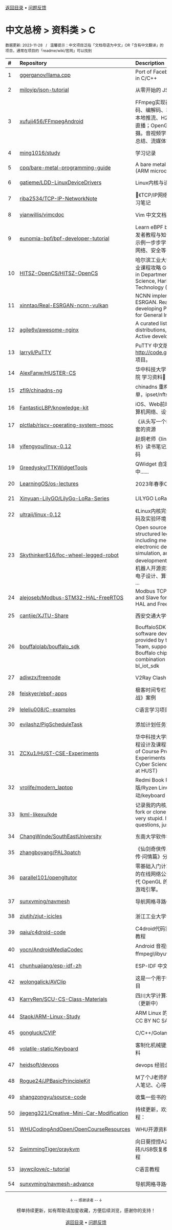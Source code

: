 <a href="https://github.com/GrowingGit/GitHub-Chinese-Top-Charts#github中文排行榜">返回目录</a> • <a href="/content/docs/feedback.md">问题反馈</a>

# 中文总榜 > 资料类 > C
<sub>数据更新: 2023-11-28&nbsp;&nbsp;&nbsp;/&nbsp;&nbsp;&nbsp;温馨提示：中文项目泛指「文档母语为中文」OR「含有中文翻译」的项目，通常在项目的「readme/wiki/官网」可以找到</sub>

|#|Repository|Description|Stars|Updated|
|:-|:-|:-|:-|:-|
|1|[ggerganov/llama.cpp](https://github.com/ggerganov/llama.cpp)|Port of Facebook's LLaMA model in C/C++|44958|2023-11-27|
|2|[miloyip/json-tutorial](https://github.com/miloyip/json-tutorial)|从零开始的 JSON 库教程|7322|2023-11-13|
|3|[xufuji456/FFmpegAndroid](https://github.com/xufuji456/FFmpegAndroid)|FFmpeg实现视频裁剪、水印、转码、编解码、转Gif动图；FFmpeg本地推流、H264与RTMP实时推流直播；OpenGL滤镜特效，视频拍摄。音视频学习路线，音视频知识总结、流媒体协议|4476|2023-11-23|
|4|[ming1016/study](https://github.com/ming1016/study)|学习记录|3845|2023-07-19|
|5|[cpq/bare-metal-programming-guide](https://github.com/cpq/bare-metal-programming-guide)|A bare metal programming guide (ARM microcontrollers)|2106|2023-08-19|
|6|[gatieme/LDD-LinuxDeviceDrivers](https://github.com/gatieme/LDD-LinuxDeviceDrivers)|Linux内核与设备驱动程序学习笔记|2085|2023-11-19|
|7|[riba2534/TCP-IP-NetworkNote](https://github.com/riba2534/TCP-IP-NetworkNote)|📘《TCP/IP网络编程》(韩-尹圣雨)学习笔记|1859|2023-08-04|
|8|[yianwillis/vimcdoc](https://github.com/yianwillis/vimcdoc)|Vim 中文文档计划|1779|2023-10-13|
|9|[eunomia-bpf/bpf-developer-tutorial](https://github.com/eunomia-bpf/bpf-developer-tutorial)|Learn eBPF by examples   eBPF 开发者教程与知识库：通过小工具和示例一步步学习 eBPF，包含性能、网络、安全等多种应用场景|1295|2023-11-27|
|10|[HITSZ-OpenCS/HITSZ-OpenCS](https://github.com/HITSZ-OpenCS/HITSZ-OpenCS)|哈尔滨工业大学（深圳）计算机专业课程攻略   Guidance for courses in Department of Computer Science, Harbin Institute of Technology (Shenzhen)|1216|2023-11-25|
|11|[xinntao/Real-ESRGAN-ncnn-vulkan](https://github.com/xinntao/Real-ESRGAN-ncnn-vulkan)|NCNN implementation of Real-ESRGAN. Real-ESRGAN aims at developing Practical Algorithms for General Image Restoration.|1111|2023-11-21|
|12|[agile6v/awesome-nginx](https://github.com/agile6v/awesome-nginx)|A curated list of awesome Nginx distributions, 3rd party modules, Active developers, etc. :octocat:  |1043|2023-09-21|
|13|[larryli/PuTTY](https://github.com/larryli/PuTTY)|PuTTY 中文版，原 http://code.google.com/p/puttycn 项目。|911|2023-11-03|
|14|[AlexFanw/HUSTER-CS](https://github.com/AlexFanw/HUSTER-CS)|华中科技大学 计算机科学与技术学院 学习资料💯 以及 实验资料💾|877|2023-10-10|
|15|[zfl9/chinadns-ng](https://github.com/zfl9/chinadns-ng)|chinadns 重构增强版，支持黑白名单，ipset/nftset|839|2023-11-25|
|16|[FantasticLBP/knowledge-kit](https://github.com/FantasticLBP/knowledge-kit)|iOS、Web前端、后端、数据库、计算机网络、设计模式经验总结|815|2023-11-02|
|17|[plctlab/riscv-operating-system-mooc](https://github.com/plctlab/riscv-operating-system-mooc)|《从头写一个RISC-V OS》课程配套的资源|624|2023-06-18|
|18|[yifengyou/linux-0.12](https://github.com/yifengyou/linux-0.12)|赵炯老师《linux-0.12 内核完全剖析》读书笔记及linux-0.12注释源码|527|2023-07-04|
|19|[Greedysky/TTKWidgetTools](https://github.com/Greedysky/TTKWidgetTools)|QWidget 自定义控件集合  持续更新中......|512|2023-11-25|
|20|[LearningOS/os-lectures](https://github.com/LearningOS/os-lectures)|2023年春季OS课程Slides|511|2023-11-22|
|21|[Xinyuan-LilyGO/LilyGo-LoRa-Series](https://github.com/Xinyuan-LilyGO/LilyGo-LoRa-Series)|LILYGO LoRa Series examples|466|2023-11-27|
|22|[ultraji/linux-0.12](https://github.com/ultraji/linux-0.12)|《Linux内核完全剖析》linux0.12源码及实验环境|418|2023-10-29|
|23|[Skythinker616/foc-wheel-legged-robot](https://github.com/Skythinker616/foc-wheel-legged-robot)|Open source materials for a novel structured legged robot, including mechanical design, electronic design, algorithm simulation, and software development.       一个新型结构的轮腿机器人开源资料，包含机械设计、电子设计、算法仿真、软件开发等 ...|401|2023-11-23|
|24|[alejoseb/Modbus-STM32-HAL-FreeRTOS](https://github.com/alejoseb/Modbus-STM32-HAL-FreeRTOS)|Modbus TCP and  RTU,  Master and Slave for STM32 using Cube HAL and FreeRTOS|380|2023-11-14|
|25|[cantjie/XJTU-Share](https://github.com/cantjie/XJTU-Share)|西安交通大学课程资料共享计划|375|2023-06-03|
|26|[bouffalolab/bouffalo_sdk](https://github.com/bouffalolab/bouffalo_sdk)|BouffaloSDK is the IOT and MCU software development kit provided by the Bouffalo Lab Team, supports all the series of Bouffalo chips. Also it is the combination of bl_mcu_sdk and bl_iot_sdk |313|2023-11-27|
|27|[adiwzx/freenode](https://github.com/adiwzx/freenode)|V2Ray   Clash 免费节点分享|282|2023-10-22|
|28|[feiskyer/ebpf-apps](https://github.com/feiskyer/ebpf-apps)|极客时间专栏《eBPF 核心技术与实战》案例|265|2023-10-29|
|29|[leleliu008/C-examples](https://github.com/leleliu008/C-examples)|C语言学习项目|239|2023-06-08|
|30|[evilashz/PigScheduleTask](https://github.com/evilashz/PigScheduleTask)|添加计划任务方法集合|215|2023-08-06|
|31|[ZCXu1/HUST-CSE-Experiments](https://github.com/ZCXu1/HUST-CSE-Experiments)|华中科技大学网络空间安全学院课程设计及课程实验合集(Collection of Course Projects and Experiments in the School of Cyber Science and Engineering at HUST)|206|2023-09-14|
|32|[vrolife/modern_laptop](https://github.com/vrolife/modern_laptop)|Redmi Book Pro 14/15 2022 锐龙版/Ryzen Linux 键盘驱动/keyboard driver|205|2023-11-25|
|33|[lkml-likexu/kde](https://github.com/lkml-likexu/kde)|记录我的内核成长贡献之路。IMO, fork or clone this repo would be very stupid.  If you have any questions, just send me an email.|186|2023-11-05|
|34|[ChangWinde/SouthEastUniversity](https://github.com/ChangWinde/SouthEastUniversity)|东南大学软件学院课程资料|182|2023-07-02|
|35|[zhangboyang/PAL3patch](https://github.com/zhangboyang/PAL3patch)|《仙剑奇侠传三》《仙剑奇侠传三外传·问情篇》分辨率补丁|176|2023-10-05|
|36|[parallel101/opengltutor](https://github.com/parallel101/opengltutor)|零基础入门计算机图形学必不可少的在线网络公开课，手把手教您现代 OpenGL 的点点滴滴，构建爆款游戏引擎。|156|2023-09-13|
|37|[sunxvming/navmesh](https://github.com/sunxvming/navmesh)|导航网格寻路C++实现版(入门版)|144|2023-11-15|
|38|[zjutjh/zjut-icicles](https://github.com/zjutjh/zjut-icicles)|浙江工业大学课程攻略共享计划|137|2023-10-17|
|39|[qaiu/c4droid-code](https://github.com/qaiu/c4droid-code)|C4droid代码实例 C/C++代码实例/教程|117|2023-09-07|
|40|[yocn/AndroidMediaCodec](https://github.com/yocn/AndroidMediaCodec)|Android 音视频处理集合，关联了ffmpeg\libyuv等等库|112|2023-11-08|
|41|[chunhuajiang/esp-idf-zh](https://github.com/chunhuajiang/esp-idf-zh)|ESP-IDF 中文文档 |105|2023-11-03|
|42|[wolongalick/AVClip](https://github.com/wolongalick/AVClip)|这是一个用于学习音视频剪辑的项目|101|2023-10-05|
|43|[KarryRen/SCU-CS-Class-Materials](https://github.com/KarryRen/SCU-CS-Class-Materials)|四川大学计算机学院本科课程资料（更新中）|98|2023-07-31|
|44|[Staok/ARM-Linux-Study](https://github.com/Staok/ARM-Linux-Study)|ARM Linux 的学习历程，文章遵守 CC BY NC SA 4.0 协议。|95|2023-11-19|
|45|[gongluck/CVIP](https://github.com/gongluck/CVIP)|C/C++/Golang/Linux...知识整理|82|2023-11-27|
|46|[volatile-static/Keyboard](https://github.com/volatile-static/Keyboard)|客制化机械键盘——从0开始全套资料|81|2023-08-10|
|47|[heidsoft/devops](https://github.com/heidsoft/devops)|devops 经验总结实践与产品化|80|2023-08-21|
|48|[Rogue24/JPBasicPrincipleKit](https://github.com/Rogue24/JPBasicPrincipleKit)|M了个J老师的iOS底层原理课的个人笔记、心得|71|2023-06-05|
|49|[shangzongyu/source-code](https://github.com/shangzongyu/source-code)|收集一些书的源码，方便自己查找|60|2023-10-09|
|50|[jiegeng321/Creative-Mini-Car-Modification](https://github.com/jiegeng321/Creative-Mini-Car-Modification)|持续更新，欢迎star，保姆级改装教程：|52|2023-11-19|
|51|[WHUCodingAndOpen/OpenCourseResources](https://github.com/WHUCodingAndOpen/OpenCourseResources)|WHU开源资料|50|2023-09-08|
|52|[SwimmingTiger/oraykvm](https://github.com/SwimmingTiger/oraykvm)|向日葵控控A2(OrayKVM)U盘救砖/USB恢复模式说明/免U盘刷机教程|49|2023-08-14|
|53|[jaywcjlove/c-tutorial](https://github.com/jaywcjlove/c-tutorial)|C语言教程|45|2023-07-03|
|54|[sunxvming/navmesh-advance](https://github.com/sunxvming/navmesh-advance)|导航网格寻路C++实现版(进阶版)|42|2023-11-15|

<div align="center">
    <p><sub>↓ -- 感谢读者 -- ↓</sub></p>
    榜单持续更新，如有帮助请加星收藏，方便后续浏览，感谢你的支持！
</div>

<br/>

<div align="center"><a href="https://github.com/GrowingGit/GitHub-Chinese-Top-Charts#github中文排行榜">返回目录</a> • <a href="/content/docs/feedback.md">问题反馈</a></div>
